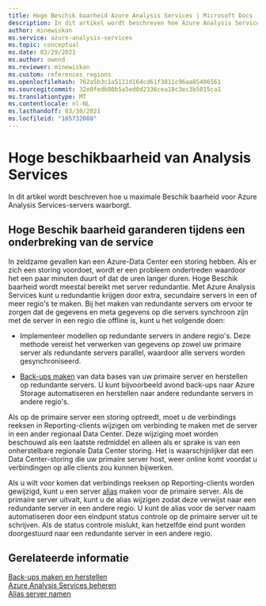 ```yaml
---
title: Hoge Beschik baarheid Azure Analysis Services | Microsoft Docs
description: In dit artikel wordt beschreven hoe Azure Analysis Services hoge Beschik baarheid biedt tijdens de onderbreking van de service.
author: minewiskan
ms.service: azure-analysis-services
ms.topic: conceptual
ms.date: 03/29/2021
ms.author: owend
ms.reviewer: minewiskan
ms.custom: references_regions
ms.openlocfilehash: 762a5b3c1a5111d164cd61f3811c96aa85406561
ms.sourcegitcommit: 32e0fedb80b5a5ed0d2336cea18c3ec3b5015ca1
ms.translationtype: MT
ms.contentlocale: nl-NL
ms.lasthandoff: 03/30/2021
ms.locfileid: "105732088"
---
```

# <a name="analysis-services-high-availability"></a>Hoge beschikbaarheid van Analysis Services

In dit artikel wordt beschreven hoe u maximale Beschik baarheid voor Azure Analysis Services-servers waarborgt. 

## <a name="assuring-high-availability-during-a-service-disruption"></a>Hoge Beschik baarheid garanderen tijdens een onderbreking van de service

In zeldzame gevallen kan een Azure-Data Center een storing hebben. Als er zich een storing voordoet, wordt er een probleem ondertreden waardoor het een paar minuten duurt of dat de uren langer duren. Hoge Beschik baarheid wordt meestal bereikt met server redundantie. Met Azure Analysis Services kunt u redundantie krijgen door extra, secundaire servers in een of meer regio's te maken. Bij het maken van redundante servers om ervoor te zorgen dat de gegevens en meta gegevens op die servers synchroon zijn met de server in een regio die offline is, kunt u het volgende doen:

* Implementeer modellen op redundante servers in andere regio's. Deze methode vereist het verwerken van gegevens op zowel uw primaire server als redundante servers parallel, waardoor alle servers worden gesynchroniseerd.

* [Back-ups maken](analysis-services-backup.md) van data bases van uw primaire server en herstellen op redundante servers. U kunt bijvoorbeeld avond back-ups naar Azure Storage automatiseren en herstellen naar andere redundante servers in andere regio's. 

Als op de primaire server een storing optreedt, moet u de verbindings reeksen in Reporting-clients wijzigen om verbinding te maken met de server in een ander regionaal Data Center. Deze wijziging moet worden beschouwd als een laatste redmiddel en alleen als er sprake is van een onherstelbare regionale Data Center storing. Het is waarschijnlijker dat een Data Center-storing die uw primaire server host, weer online komt voordat u verbindingen op alle clients zou kunnen bijwerken. 

Als u wilt voor komen dat verbindings reeksen op Reporting-clients worden gewijzigd, kunt u een server [alias](analysis-services-server-alias.md) maken voor de primaire server. Als de primaire server uitvalt, kunt u de alias wijzigen zodat deze verwijst naar een redundante server in een andere regio. U kunt de alias voor de server naam automatiseren door een eindpunt status controle op de primaire server uit te schrijven. Als de status controle mislukt, kan hetzelfde eind punt worden doorgestuurd naar een redundante server in een andere regio. 

## <a name="related-information"></a>Gerelateerde informatie

[Back-ups maken en herstellen](analysis-services-backup.md)   
[Azure Analysis Services beheren](analysis-services-manage.md)   
[Alias server namen](analysis-services-server-alias.md) 


